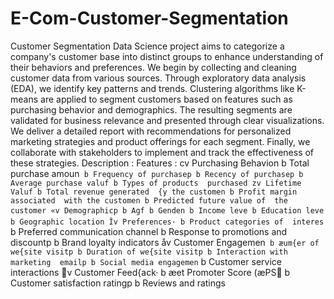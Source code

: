 # E-Com-Customer-Segmentation
Customer Segmentation Data Science 
project aims to categorize a company's 
customer base into distinct groups to 
enhance understanding of their 
behaviors and preferences. We begin by 
collecting and cleaning customer data 
from various sources. Through 
exploratory data analysis (EDA), we 
identify key patterns and trends. 
Clustering algorithms like K-means are 
applied to segment customers based on 
features such as purchasing behavior 
and demographics. The resulting 
segments are validated for business 
relevance and presented through clear 
visualizations. We deliver a detailed 
report with recommendations for 
personalized marketing strategies and 
product offerings for each segment. 
Finally, we collaborate with stakeholders 
to implement and track the effectiveness 
of these strategies.
Description :
Features :
cv Purchasing Behavion
b Total purchase amoun`
b Frequency of purchasep
b Recency of purchasep
b Average purchase valuf
b Types of products 
purchased
zv Lifetime Valuf
b Total revenue generated 
{y the customen
b Profit margin associated 
with the customen
b Predicted future value of 
the customer
«v Demographicp
b Agf
b Genden
b Income leve
b Education leve
b Geographic location
Îv Preferences·
b Product categories of 
interes`
b Preferred communication 
channel
b Response to promotions 
and discountp
b Brand loyalty indicators
åv Customer Engagemen`
b æum{er of we{site visitp
b Duration of we{site visitp
b Interaction with marketing 
emailp
b Social media engagemen`
b Customer service 
interactions
v Customer Feed{ack·
b æet Promoter Score 
(æPS
b Customer satisfaction 
ratingp
b Reviews and ratings 
